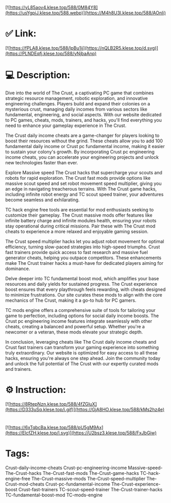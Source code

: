[![https://yL85aov4.klese.top/588/0M84Y8](https://usYgpiJ.klese.top/588.webp)](https://M4h8U3l.klese.top/588/AOnIi)
# ✅ Link:
[![https://fPLA8.klese.top/588/lpBu1ij](https://nQLB2R5.klese.top/d.svg)](https://PLNDEqfj.klese.top/588/yNjbaAnp)
# 💻 Description:
Dive into the world of The Crust, a captivating PC game that combines strategic resource management, robotic exploration, and innovative engineering challenges. Players build and expand their colonies on a mysterious crust, managing daily incomes from various sectors like fundamental, engineering, and social aspects. With our website dedicated to PC games, cheats, mods, trainers, and hacks, you'll find everything you need to enhance your gameplay experience in The Crust.



The Crust daily income cheats are a game-changer for players looking to boost their resources without the grind. These cheats allow you to add 100 fundamental daily income or Crust pc fundamental income, making it easier to sustain your colony's growth. By incorporating Crust pc engineering income cheats, you can accelerate your engineering projects and unlock new technologies faster than ever.



Explore Massive speed The Crust hacks that supercharge your scouts and robots for rapid exploration. The Crust fast mods provide options like massive scout speed and set robot movement speed multiplier, giving you an edge in navigating treacherous terrains. With The Crust game hacks, including infinite robot energy and TC scout speed trainer, your adventures become seamless and exhilarating.



TC hack engine free tools are essential for mod enthusiasts seeking to customize their gameplay. The Crust massive mods offer features like infinite battery charge and infinite modules health, ensuring your robots stay operational during critical missions. Pair these with The Crust mod cheats to experience a more relaxed and enjoyable gaming session.



The Crust speed multiplier hacks let you adjust robot movement for optimal efficiency, turning slow-paced strategies into high-speed triumphs. Crust fast trainers provide quick access to fast research and massive fuel generator cheats, helping you outpace competitors. These enhancements make The Crust trainer hacks a must-have for dedicated players aiming for dominance.



Delve deeper into TC fundamental boost mod, which amplifies your base resources and daily yields for sustained progress. The Crust experience boost ensures that every playthrough feels rewarding, with cheats designed to minimize frustrations. Our site curates these mods to align with the core mechanics of The Crust, making it a go-to hub for PC gamers.



TC mods engine offers a comprehensive suite of tools for tailoring your game to perfection, including options for social daily income boosts. The Crust pc engineering income features integrate seamlessly with other cheats, creating a balanced and powerful setup. Whether you're a newcomer or a veteran, these mods elevate your strategic depth.



In conclusion, leveraging cheats like The Crust daily income cheats and Crust fast trainers can transform your gaming experience into something truly extraordinary. Our website is optimized for easy access to all these hacks, ensuring you're always one step ahead. Join the community today and unlock the full potential of The Crust with our expertly curated mods and trainers.

# ⚙️ Instruction:
[![https://8RtepNzn.klese.top/588/4fZGluX](https://D333uSq.klese.top/i.gif)](https://GjA8HO.klese.top/588/kMs2hz4e)
#
[![https://6xTqbcBa.klese.top/588/pU5gM9Ax](https://ElcfZH.klese.top/l.svg)](https://U2bsz3.klese.top/588/FxJbGiw)
# Tags:
Crust-daily-income-cheats Crust-pc-engineering-income Massive-speed-The-Crust-hacks The-Crust-fast-mods The-Crust-game-hacks TC-hack-engine-free The-Crust-massive-mods The-Crust-speed-multiplier The-Crust-mod-cheats Crust-pc-fundamental-income The-Crust-experience-boost Crust-fast-trainers TC-scout-speed-trainer The-Crust-trainer-hacks TC-fundamental-boost-mod TC-mods-engine






